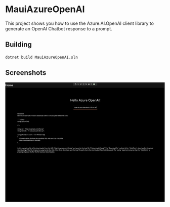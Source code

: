 # MauiAzureOpenAI

This project shows you how to use the Azure.AI.OpenAI client library to generate an OpenAI Chatbot response to a prompt.

## Building

`dotnet build MauiAzureOpenAI.sln`

## Screenshots

![MAOI](../../Screenshots/MauiAzureOpenAI_NoMD.png)
